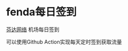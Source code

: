 # fenda每日签到
<a href="https://fenda.cloud/" target="_blank">芬达网络<a>
机场每日签到

<h>可以使用Github Action实现每天定时签到获取流量<h>
